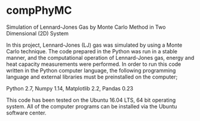 # compPhyMC
Simulation of Lennard-Jones Gas by Monte Carlo Method in Two Dimensional (2D) System

In this project, Lennard-Jones (LJ) gas was simulated by using a Monte Carlo technique. 
The code prepared in the Python was run in a stable manner, 
and the computational operation of Lennard-Jones gas, 
energy and heat capacity measurements were performed. 
In order to run this code written in the Python computer language, 
the following programming language and external libraries must be preinstalled on the computer;

Python 2.7,
Numpy 1.14,
Matplotlib 2.2,
Pandas 0.23

This code has been tested on the Ubuntu 16.04 LTS, 64 bit operating system. 
All of the computer programs can be installed via the Ubuntu software center.

